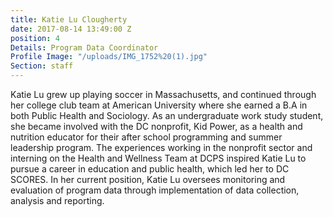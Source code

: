 ```yaml
---
title: Katie Lu Clougherty
date: 2017-08-14 13:49:00 Z
position: 4
Details: Program Data Coordinator
Profile Image: "/uploads/IMG_1752%20(1).jpg"
Section: staff
---
```


Katie Lu grew up playing soccer in Massachusetts, and continued through her college club team at American University where she earned a B.A in both Public Health and Sociology. As an undergraduate work study student, she became involved with the DC nonprofit, Kid Power, as a health and nutrition educator for their after school programming and summer leadership program. The experiences working in the nonprofit sector and interning on the Health and Wellness Team at DCPS inspired Katie Lu to pursue a career in education and public health, which led her to DC SCORES. In her current position, Katie Lu oversees monitoring and evaluation of program data through implementation of data collection, analysis and reporting.